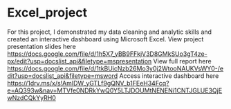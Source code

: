 # Excel_project
For this project, I demonstrated my data cleaning and analytic skills and created an interactive dashboard using Microsoft Excel. 
View project presentation slides here https://docs.google.com/file/d/1h5X7_yBB9FFkjV3D8GMkSUo3gT4ze-px/edit?usp=docslist_api&filetype=mspresentation
View full report here https://docs.google.com/file/d/1tkBUicNzb26Mo3y0j2WtooNAUKVsWY0-/edit?usp=docslist_api&filetype=msword
Access interactive dashboard here https://1drv.ms/x/s!AmIDW_yGTLf9gQNV_b1FEeH34Fcq?e=AQ393w&nav=MTVfe0NDRkYwQ0Y5LTJDOUMtNENENi1CNTJGLUE3QjEwNzdCQkYyRH0
